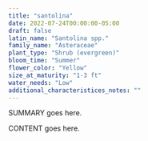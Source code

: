 ```yaml
---
title: "santolina"
date: 2022-07-24T00:00:00-05:00
draft: false
latin_name: "Santolina spp."
family_name: "Asteraceae"
plant_type: "Shrub (evergreen)"
bloom_time: "Summer"
flower_color: "Yellow"
size_at_maturity: "1-3 ft"
water_needs: "Low"
additional_characteristices_notes: ""
---
```


SUMMARY goes here.

<!--more-->

CONTENT goes here.